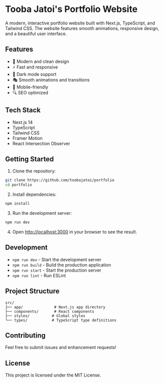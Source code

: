 # Tooba Jatoi's Portfolio Website

A modern, interactive portfolio website built with Next.js, TypeScript, and Tailwind CSS. The website features smooth animations, responsive design, and a beautiful user interface.

## Features

- 🎨 Modern and clean design
- ⚡ Fast and responsive
- 🌙 Dark mode support
- 🎭 Smooth animations and transitions
- 📱 Mobile-friendly
- 🔍 SEO optimized

## Tech Stack

- Next.js 14
- TypeScript
- Tailwind CSS
- Framer Motion
- React Intersection Observer

## Getting Started

1. Clone the repository:
```bash
git clone https://github.com/toobajatoi/portfolio
cd portfolio
```

2. Install dependencies:
```bash
npm install
```

3. Run the development server:
```bash
npm run dev
```

4. Open [http://localhost:3000](http://localhost:3000/portfolio) in your browser to see the result.

## Development

- `npm run dev` - Start the development server
- `npm run build` - Build the production application
- `npm run start` - Start the production server
- `npm run lint` - Run ESLint

## Project Structure

```
src/
├── app/              # Next.js app directory
├── components/       # React components
├── styles/          # Global styles
└── types/           # TypeScript type definitions
```

## Contributing

Feel free to submit issues and enhancement requests!

## License

This project is licensed under the MIT License. 
